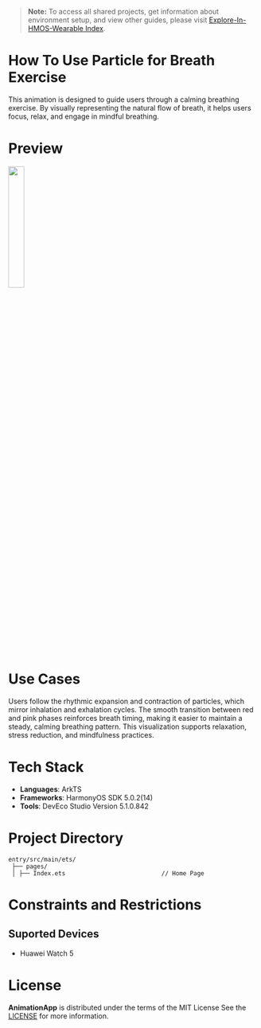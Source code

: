 > **Note:** To access all shared projects, get information about environment setup, and view other guides, please visit [Explore-In-HMOS-Wearable Index](https://github.com/Explore-In-HMOS-Wearable/hmos-index).

# How To Use Particle for Breath Exercise

This animation is designed to guide users through a calming breathing exercise. By visually representing the natural flow of breath, it helps users focus, relax, and engage in mindful breathing.

# Preview

<img src="./images/Animation1.gif" width="25%"/>

# Use Cases

Users follow the rhythmic expansion and contraction of particles, which mirror inhalation and exhalation cycles. The smooth transition between red and pink phases reinforces breath timing, making it easier to maintain a steady, calming breathing pattern. This visualization supports relaxation, stress reduction, and mindfulness practices.

# Tech Stack

- **Languages**: ArkTS
- **Frameworks**: HarmonyOS SDK 5.0.2(14)
- **Tools**: DevEco Studio Version 5.1.0.842

# Project Directory

   ```
   entry/src/main/ets/
    ├── pages/      
    │ ├── Index.ets                           // Home Page
   ```

# Constraints and Restrictions
## Suported Devices
- Huawei Watch 5

# License
**AnimationApp** is distributed under the terms of the MIT License
See the [LICENSE](./LICENSE) for more information.